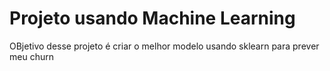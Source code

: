 # Projeto usando Machine Learning

OBjetivo desse projeto é criar o melhor modelo usando sklearn para prever meu churn 
